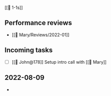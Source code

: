 [[🧑 1-1s]]
<!-- #use [[template/1-1-section]] -->
## Performance reviews
* [[🧑 Mary/Reviews/2022-01]]

## Incoming tasks
* [ ] [[🧑 John@178]] Setup intro call with [[🧑 Mary]]
<!-- /use -->


## 2022-08-09
* 